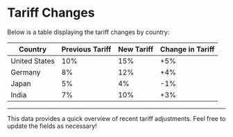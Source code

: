 # Tariff Changes

Below is a table displaying the tariff changes by country:

| Country           | Previous Tariff | New Tariff | Change in Tariff |
|-------------------|-----------------|------------|------------------|
| United States     | 10%             | 15%        | +5%              |
| Germany           | 8%              | 12%        | +4%              |
| Japan             | 5%              | 4%         | -1%              |
| India             | 7%              | 10%        | +3%              |

---

This data provides a quick overview of recent tariff adjustments. Feel free to update the fields as necessary!


